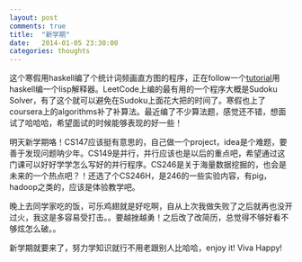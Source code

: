 ```yaml
---
layout: post
comments: true
title:  "新学期"
date:   2014-01-05 23:30:00
categories: thoughts
---
```


这个寒假用haskell编了个统计词频画直方图的程序，正在follow一个[tutorial](http://en.wikibooks.org/wiki/Write_Yourself_a_Scheme_in_48_Hours)用haskell编一个lisp解释器。LeetCode上编的最有用的一个程序大概是Sudoku Solver，有了这个就可以避免在Sudoku上面花大把的时间了。寒假也上了coursera上的algorithms补了补算法。最近编了不少算法题，感觉还不错，想面试了哈哈哈，希望面试的时候能够表现的好一些！

明天新学期咯！CS147应该挺有意思的，自己做一个project，idea是个难题，要善于发现问题呐少年。CS149是并行，并行应该也是以后的重点吧，希望通过这门课可以好好学学怎么写好的并行程序。CS246是关于海量数据挖掘的，也会是未来的一个热点吧？！还选了个CS246H，是246的一些实验内容，有pig，hadoop之类的，应该是体验教学吧。

晚上去同学家吃的饭，可乐鸡翅就是好吃啊，自从上次我做失败了之后就再也没开过火，我这是多容易受打击。。要越挫越勇！之后改了改简历，总觉得不够好看不够炫怎么破。。

新学期就要来了，努力学知识就行不用老跟别人比哈哈，enjoy it! Viva Happy!
